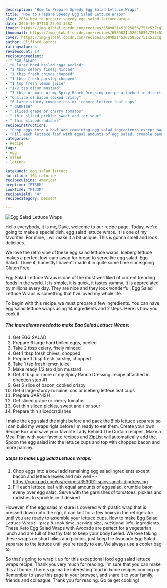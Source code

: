 ```yaml
---
description: "How to Prepare Speedy Egg Salad Lettuce Wraps"
title: "How to Prepare Speedy Egg Salad Lettuce Wraps"
slug: 2034-how-to-prepare-speedy-egg-salad-lettuce-wraps
date: 2020-10-07T18:25:03.368Z
image: https://img-global.cpcdn.com/recipes/6589821452025856/751x532cq70/egg-salad-lettuce-wraps-recipe-main-photo.jpg
thumbnail: https://img-global.cpcdn.com/recipes/6589821452025856/751x532cq70/egg-salad-lettuce-wraps-recipe-main-photo.jpg
cover: https://img-global.cpcdn.com/recipes/6589821452025856/751x532cq70/egg-salad-lettuce-wraps-recipe-main-photo.jpg
author: Clifford Gordon
ratingvalue: 4
reviewcount: 14
recipeingredient:
- " EGG SALAD"
- "6 large hard boiled eggs peeled"
- "2 tbsp celery finely minced"
- "1 tbsp fresh chives chopped"
- "1 tbsp fresh parsley chopped"
- "1 tsp fresh lemon juice"
- "1/2 tsp dijon mustard"
- "3 tbsp or more of my Spicy Ranch Dressing recipe attached in direction step 1"
- "6 slice of bacon cooked crispy"
- "6 large sturdy romaine cos or iceberg lettece leaf cups"
- " GARNISH"
- " sliced grape or cherry tomatos"
- " thin sliced pickles sweet and  or sour"
- " thin slicedcradishes"
recipeinstructions:
- "Chop eggs into a bowl add remaining egg salad ingredients except bacon and lettece leaves and mix well  https://cookpad.com/us/recipes/353091-spicy-ranch-dipdressing"
- "Fill each lettece leaf with equal amounts of egg salad, crumble baon eveny over egg salad. Serve with the garnishes of tomatoes, pickles and radishes to sprinkle on if desired"
categories:
- Recipe
tags:
- egg
- salad
- lettuce

katakunci: egg salad lettuce 
nutrition: 104 calories
recipecuisine: American
preptime: "PT36M"
cooktime: "PT33M"
recipeyield: "4"
recipecategory: Dessert

---
```



![Egg Salad Lettuce Wraps](https://img-global.cpcdn.com/recipes/6589821452025856/751x532cq70/egg-salad-lettuce-wraps-recipe-main-photo.jpg)

Hello everybody, it is me, Dave, welcome to our recipe page. Today, we're going to make a special dish, egg salad lettuce wraps. It is one of my favorites. For mine, I will make it a bit unique. This is gonna smell and look delicious.

We love the retro vibe of these egg salad lettuce wraps. Iceberg lettuce makes a perfect low-carb swap for bread to serve the egg salad. Egg Salad…I love it, honestly I haven&#39;t made it in quite some time since going Gluten Free.

Egg Salad Lettuce Wraps is one of the most well liked of current trending foods in the world. It is simple, it is quick, it tastes yummy. It is appreciated by millions every day. They are nice and they look wonderful. Egg Salad Lettuce Wraps is something that I've loved my whole life.


To begin with this recipe, we must prepare a few ingredients. You can have egg salad lettuce wraps using 14 ingredients and 2 steps. Here is how you cook it.

<!--inarticleads1-->

##### The ingredients needed to make Egg Salad Lettuce Wraps:

1. Get  EGG SALAD
1. Prepare 6 large hard boiled eggs, peeled
1. Take 2 tbsp celery, finely minced
1. Get 1 tbsp fresh chives, chopped
1. Prepare 1 tbsp fresh parsley, chopped
1. Take 1 tsp fresh lemon juice
1. Make ready 1/2 tsp dijon mustard
1. Get 3 tbsp or more of my Spicy Ranch Dressing, recipe attached in direction step #1
1. Get 6 slice of bacon, cooked crispy
1. Get 6 large sturdy romaine, cos or iceberg lettece leaf cups
1. Prepare  GARNISH
1. Get  sliced grape or cherry tomatos
1. Get  thin sliced pickles, sweet and / or sour
1. Prepare  thin slicedcradishes


I make the egg salad the night before and pack the Bibb lettuce separate so I can build my wraps right before I&#39;m ready to eat them. Create your own Recipe Box and save your favorite Lady Behind The Curtain recipes. Make a Meal Plan with your favorite recipes and ZipList will automatically add the. Spoon the egg salad into the lettuce cups and top with chopped bacon and more parsley. 

<!--inarticleads2-->

##### Steps to make Egg Salad Lettuce Wraps:

1. Chop eggs into a bowl add remaining egg salad ingredients except bacon and lettece leaves and mix well -  - https://cookpad.com/us/recipes/353091-spicy-ranch-dipdressing
1. Fill each lettece leaf with equal amounts of egg salad, crumble baon eveny over egg salad. Serve with the garnishes of tomatoes, pickles and radishes to sprinkle on if desired


However, if the egg salad mixture is covered with plastic wrap that is pressed down onto the egg, it can last for a few hours in the refrigerator until you are ready to assemble your lettuce cups. How to make Egg Salad Lettuce Wraps - prep &amp; cook time, serving size, nutritional info, ingredients. These Keto Egg Salad Wraps with Avocado are perfect for a vegetarian lunch and are full of healthy fats to keep your body fueled. We love taking these wraps on short hikes and picnics, just keep the Avocado Egg Salad separate to the lettuce until you&#39;re ready to eat. We always use a cooler bag to. 

So that's going to wrap it up for this exceptional food egg salad lettuce wraps recipe. Thank you very much for reading. I'm sure that you can make this at home. There's gonna be interesting food in home recipes coming up. Remember to save this page in your browser, and share it to your family, friends and colleague. Thank you for reading. Go on get cooking!

